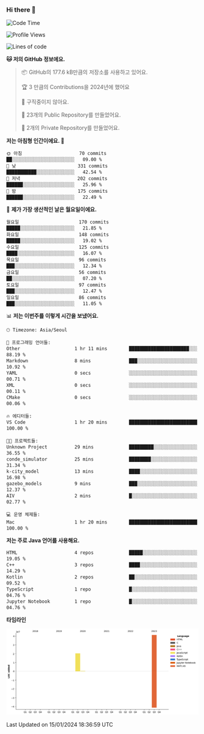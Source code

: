 ### Hi there 👋

<!--
**otm0937/otm0937** is a ✨ _special_ ✨ repository because its `README.md` (this file) appears on your GitHub profile.

Here are some ideas to get you started:

- 🔭 I’m currently working on ...
- 🌱 I’m currently learning ...
- 👯 I’m looking to collaborate on ...
- 🤔 I’m looking for help with ...
- 💬 Ask me about ...
- 📫 How to reach me: ...
- 😄 Pronouns: ...
- ⚡ Fun fact: ...
-->

  <!--START_SECTION:waka-->
![Code Time](http://img.shields.io/badge/Code%20Time-1%2C014%20hrs%2016%20mins-blue)

![Profile Views](http://img.shields.io/badge/Profile%20Views-1-blue)

![Lines of code](https://img.shields.io/badge/%EC%A0%80%EB%8A%94%20%EC%97%AC%ED%83%9C%EA%B9%8C%EC%A7%80%20-62.1%20million%20%EC%A4%84%EC%9D%98%20%EC%BD%94%EB%93%9C%EB%A5%BC%20%EC%9E%91%EC%84%B1%ED%96%88%EC%96%B4%EC%9A%94.-blue)

**🐱 저의 GitHub 정보에요.** 

> 📦 GitHub의 177.6 kB만큼의 저장소를 사용하고 있어요. 
 > 
> 🏆 3 만큼의 Contributions을 2024년에 했어요
 > 
> 🚫 구직중이지 않아요.
 > 
> 📜 23개의 Public Repository를 만들었어요. 
 > 
> 🔑 2개의 Private Repository를 만들었어요. 
 > 
**저는 아침형 인간이에요. 🐤** 

```text
🌞 아침                     70 commits          ██░░░░░░░░░░░░░░░░░░░░░░░   09.00 % 
🌆 낮　                     331 commits         ███████████░░░░░░░░░░░░░░   42.54 % 
🌃 저녁                     202 commits         ██████░░░░░░░░░░░░░░░░░░░   25.96 % 
🌙 밤　                     175 commits         ██████░░░░░░░░░░░░░░░░░░░   22.49 % 
```
📅 **제가 가장 생산적인 날은 월요일이에요.** 

```text
월요일                      170 commits         █████░░░░░░░░░░░░░░░░░░░░   21.85 % 
화요일                      148 commits         █████░░░░░░░░░░░░░░░░░░░░   19.02 % 
수요일                      125 commits         ████░░░░░░░░░░░░░░░░░░░░░   16.07 % 
목요일                      96 commits          ███░░░░░░░░░░░░░░░░░░░░░░   12.34 % 
금요일                      56 commits          ██░░░░░░░░░░░░░░░░░░░░░░░   07.20 % 
토요일                      97 commits          ███░░░░░░░░░░░░░░░░░░░░░░   12.47 % 
일요일                      86 commits          ███░░░░░░░░░░░░░░░░░░░░░░   11.05 % 
```


📊 **저는 이번주를 이렇게 시간을 보냈어요.** 

```text
🕑︎ Timezone: Asia/Seoul

💬 프로그래밍 언어들: 
Other                    1 hr 11 mins        ██████████████████████░░░   88.19 % 
Markdown                 8 mins              ███░░░░░░░░░░░░░░░░░░░░░░   10.92 % 
YAML                     0 secs              ░░░░░░░░░░░░░░░░░░░░░░░░░   00.71 % 
XML                      0 secs              ░░░░░░░░░░░░░░░░░░░░░░░░░   00.11 % 
CMake                    0 secs              ░░░░░░░░░░░░░░░░░░░░░░░░░   00.06 % 

🔥 에디터들: 
VS Code                  1 hr 20 mins        █████████████████████████   100.00 % 

🐱‍💻 프로젝트들: 
Unknown Project          29 mins             █████████░░░░░░░░░░░░░░░░   36.55 % 
conde_simulator          25 mins             ████████░░░░░░░░░░░░░░░░░   31.34 % 
k-city_model             13 mins             ████░░░░░░░░░░░░░░░░░░░░░   16.98 % 
gazebo_models            9 mins              ███░░░░░░░░░░░░░░░░░░░░░░   12.37 % 
AIV                      2 mins              █░░░░░░░░░░░░░░░░░░░░░░░░   02.77 % 

💻 운영 체제들: 
Mac                      1 hr 20 mins        █████████████████████████   100.00 % 
```

**저는 주로 Java 언어를 사용해요.** 

```text
HTML                     4 repos             █████░░░░░░░░░░░░░░░░░░░░   19.05 % 
C++                      3 repos             ████░░░░░░░░░░░░░░░░░░░░░   14.29 % 
Kotlin                   2 repos             ██░░░░░░░░░░░░░░░░░░░░░░░   09.52 % 
TypeScript               1 repo              █░░░░░░░░░░░░░░░░░░░░░░░░   04.76 % 
Jupyter Notebook         1 repo              █░░░░░░░░░░░░░░░░░░░░░░░░   04.76 % 
```



**타임라인**

![Lines of Code chart](https://raw.githubusercontent.com/otm0937/otm0937/main/assets/bar_graph.png)


 Last Updated on 15/01/2024 18:36:59 UTC
<!--END_SECTION:waka-->

